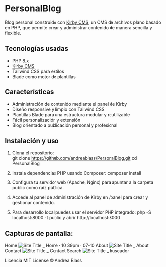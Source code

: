 # PersonalBlog

Blog personal construido con [Kirby CMS](https://getkirby.com/), un CMS de archivos plano basado en PHP, que permite crear y administrar contenido de manera sencilla y flexible.

## Tecnologías usadas

- PHP 8.x  
- [Kirby CMS](https://getkirby.com/)  
- Tailwind CSS para estilos  
- Blade como motor de plantillas  

## Características

- Administración de contenido mediante el panel de Kirby  
- Diseño responsive y limpio con Tailwind CSS  
- Plantillas Blade para una estructura modular y reutilizable  
- Fácil personalización y extensión  
- Blog orientado a publicación personal y profesional  

## Instalación y uso

1. Clona el repositorio:  
   git clone https://github.com/andreablass/PersonalBlog.git
   cd PersonalBlog
   
2. Instala dependencias PHP usando Composer:
    composer install
   
3. Configura tu servidor web (Apache, Nginx) para apuntar a la carpeta public como raíz pública.

4. Accede al panel de administración de Kirby en /panel para crear y gestionar contenido.

5. Para desarrollo local puedes usar el servidor PHP integrado:
    php -S localhost:8000 -t public
y abrir http://localhost:8000

## Capturas de pantalla:
Home
![Site Title _ Home · 10 39pm · 07-10](https://github.com/user-attachments/assets/3880515f-eebe-4dcc-8ef5-fef9efb41567)
About
![Site Title _ About](https://github.com/user-attachments/assets/64dfc209-5c44-4e6e-b0e6-204fe78dc9f8)
Contact
![Site Title _ Contact](https://github.com/user-attachments/assets/94ce9a18-e08f-4474-b460-efd8fc6cbb1c)
Search
![Site Title _ buscador](https://github.com/user-attachments/assets/950ba514-e28b-4d39-91fa-d35eda528dce)


Licencia
MIT License © Andrea Blass


